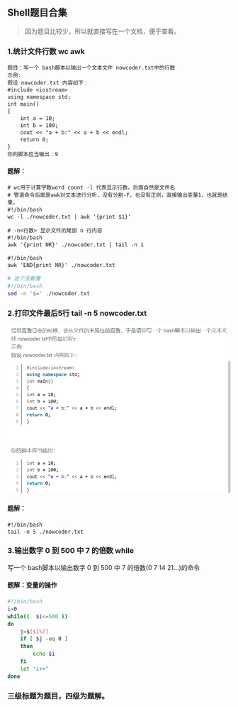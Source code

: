 ## Shell题目合集

> 因为题目比较少，所以就直接写在一个文档，便于查看。

### 1.统计文件行数 wc awk

```
题目：写一个 bash脚本以输出一个文本文件 nowcoder.txt中的行数
示例:
假设 nowcoder.txt 内容如下：
#include <iostream>
using namespace std;
int main()
{
    int a = 10;
    int b = 100;
    cout << "a + b:" << a + b << endl;
    return 0;
}
你的脚本应当输出：9
```

#### 题解：

```
# wc用于计算字数word count -l 代表显示行数，后面自然是文件名
# 管道命令后面是awk对文本进行分析，没有分割-F，也没有正则，直接输出变量1，也就是结果。
#!/bin/bash
wc -l ./nowcoder.txt | awk '{print $1}'
```

```
# -n<行数> 显示文件的尾部 n 行内容
#!/bin/bash
awk '{print NR}' ./nowcoder.txt | tail -n 1
```

```
#!/bin/bash
awk 'END{print NR}' ./nowcoder.txt
```

```bash
# 这个没看懂
#!/bin/bash
sed -n '$=' ./nowcoder.txt
```



### 2.打印文件最后5行 tail -n 5 nowcoder.txt

![image-20201226233405565](Shell.assets/image-20201226233405565.png)

#### 题解：

```
#!/bin/bash
tail -n 5 ./nowcoder.txt
```



### 3.输出数字 0 到 500 中 7 的倍数 while

写一个 bash脚本以输出数字 0 到 500 中 7 的倍数(0 7 14 21...)的命令

#### 题解：变量的操作

```bash
#!/bin/bash
i=0
while((  $i<=500 ))
do
    j=$[$i%7]
    if [ $j -eq 0 ]
    then 
        echo $i
    fi
    let "i++"
done
```























### 三级标题为题目，四级为题解。
